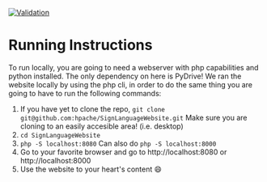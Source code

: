 [![Validation](https://github.com/hpache/SignLanguageWebsite/actions/workflows/main.yml/badge.svg)](https://github.com/hpache/SignLanguageWebsite/actions/workflows/main.yml)

# Running Instructions

To run locally, you are going to need a webserver with php capabilities and python installed. The only dependency on here is PyDrive!
We ran the website locally by using the php cli, in order to do the same thing you are going to have to run the following commands:

1. If you have yet to clone the repo, `git clone git@github.com:hpache/SignLanguageWebsite.git` Make sure you are cloning to an easily accesible area! (i.e. desktop)
2. `cd SignLanguageWebsite`
3. `php -S localhost:8080` Can also do `php -S localhost:8000`
4. Go to your favorite browser and go to http://localhost:8080 or http://localhost:8000
5. Use the website to your heart's content :smile:
